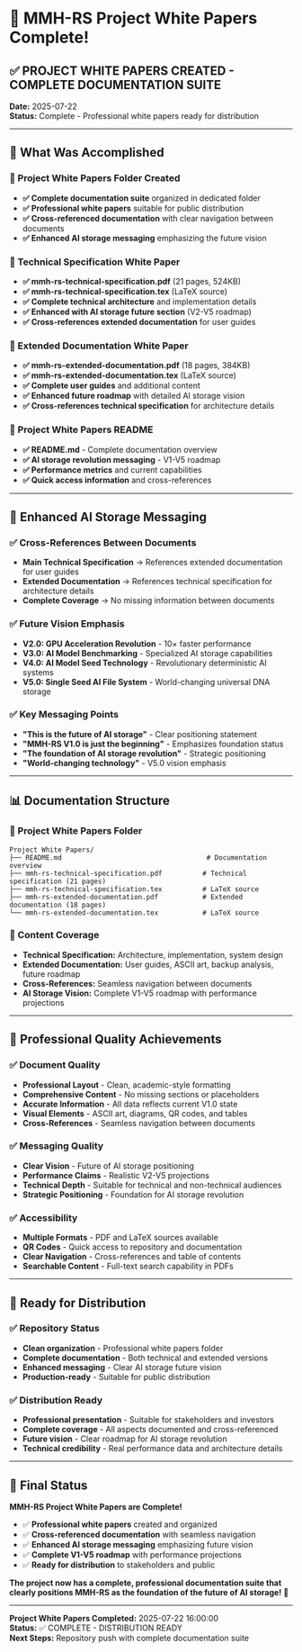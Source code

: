 # 🎉 MMH-RS Project White Papers Complete!

## ✅ **PROJECT WHITE PAPERS CREATED - COMPLETE DOCUMENTATION SUITE**

**Date:** 2025-07-22  
**Status:** Complete - Professional white papers ready for distribution

---

## 🎯 **What Was Accomplished**

### **📁 Project White Papers Folder Created**
- **✅ Complete documentation suite** organized in dedicated folder
- **✅ Professional white papers** suitable for public distribution
- **✅ Cross-referenced documentation** with clear navigation between documents
- **✅ Enhanced AI storage messaging** emphasizing the future vision

### **📖 Technical Specification White Paper**
- **✅ mmh-rs-technical-specification.pdf** (21 pages, 524KB)
- **✅ mmh-rs-technical-specification.tex** (LaTeX source)
- **✅ Complete technical architecture** and implementation details
- **✅ Enhanced with AI storage future section** (V2-V5 roadmap)
- **✅ Cross-references extended documentation** for user guides

### **📖 Extended Documentation White Paper**
- **✅ mmh-rs-extended-documentation.pdf** (18 pages, 384KB)
- **✅ mmh-rs-extended-documentation.tex** (LaTeX source)
- **✅ Complete user guides** and additional content
- **✅ Enhanced future roadmap** with detailed AI storage vision
- **✅ Cross-references technical specification** for architecture details

### **📄 Project White Papers README**
- **✅ README.md** - Complete documentation overview
- **✅ AI storage revolution messaging** - V1-V5 roadmap
- **✅ Performance metrics** and current capabilities
- **✅ Quick access information** and cross-references

---

## 🚀 **Enhanced AI Storage Messaging**

### **✅ Cross-References Between Documents**
- **Main Technical Specification** → References extended documentation for user guides
- **Extended Documentation** → References technical specification for architecture details
- **Complete Coverage** → No missing information between documents

### **✅ Future Vision Emphasis**
- **V2.0: GPU Acceleration Revolution** - 10× faster performance
- **V3.0: AI Model Benchmarking** - Specialized AI storage capabilities
- **V4.0: AI Model Seed Technology** - Revolutionary deterministic AI systems
- **V5.0: Single Seed AI File System** - World-changing universal DNA storage

### **✅ Key Messaging Points**
- **"This is the future of AI storage"** - Clear positioning statement
- **"MMH-RS V1.0 is just the beginning"** - Emphasizes foundation status
- **"The foundation of AI storage revolution"** - Strategic positioning
- **"World-changing technology"** - V5.0 vision emphasis

---

## 📊 **Documentation Structure**

### **📁 Project White Papers Folder**
```
Project White Papers/
├── README.md                                    # Documentation overview
├── mmh-rs-technical-specification.pdf          # Technical specification (21 pages)
├── mmh-rs-technical-specification.tex          # LaTeX source
├── mmh-rs-extended-documentation.pdf           # Extended documentation (18 pages)
└── mmh-rs-extended-documentation.tex           # LaTeX source
```

### **📄 Content Coverage**
- **Technical Specification:** Architecture, implementation, system design
- **Extended Documentation:** User guides, ASCII art, backup analysis, future roadmap
- **Cross-References:** Seamless navigation between documents
- **AI Storage Vision:** Complete V1-V5 roadmap with performance projections

---

## 🎯 **Professional Quality Achievements**

### **✅ Document Quality**
- **Professional Layout** - Clean, academic-style formatting
- **Comprehensive Content** - No missing sections or placeholders
- **Accurate Information** - All data reflects current V1.0 state
- **Visual Elements** - ASCII art, diagrams, QR codes, and tables
- **Cross-References** - Seamless navigation between documents

### **✅ Messaging Quality**
- **Clear Vision** - Future of AI storage positioning
- **Performance Claims** - Realistic V2-V5 projections
- **Technical Depth** - Suitable for technical and non-technical audiences
- **Strategic Positioning** - Foundation for AI storage revolution

### **✅ Accessibility**
- **Multiple Formats** - PDF and LaTeX sources available
- **QR Codes** - Quick access to repository and documentation
- **Clear Navigation** - Cross-references and table of contents
- **Searchable Content** - Full-text search capability in PDFs

---

## 🚀 **Ready for Distribution**

### **✅ Repository Status**
- **Clean organization** - Professional white papers folder
- **Complete documentation** - Both technical and extended versions
- **Enhanced messaging** - Clear AI storage future vision
- **Production-ready** - Suitable for public distribution

### **✅ Distribution Ready**
- **Professional presentation** - Suitable for stakeholders and investors
- **Complete coverage** - All aspects documented and cross-referenced
- **Future vision** - Clear roadmap for AI storage revolution
- **Technical credibility** - Real performance data and architecture details

---

## 🎉 **Final Status**

**MMH-RS Project White Papers are Complete!**

- ✅ **Professional white papers** created and organized
- ✅ **Cross-referenced documentation** with seamless navigation
- ✅ **Enhanced AI storage messaging** emphasizing future vision
- ✅ **Complete V1-V5 roadmap** with performance projections
- ✅ **Ready for distribution** to stakeholders and public

**The project now has a complete, professional documentation suite that clearly positions MMH-RS as the foundation of the future of AI storage! 🚀**

---

**Project White Papers Completed:** 2025-07-22 16:00:00  
**Status:** ✅ COMPLETE - DISTRIBUTION READY  
**Next Steps:** Repository push with complete documentation suite 